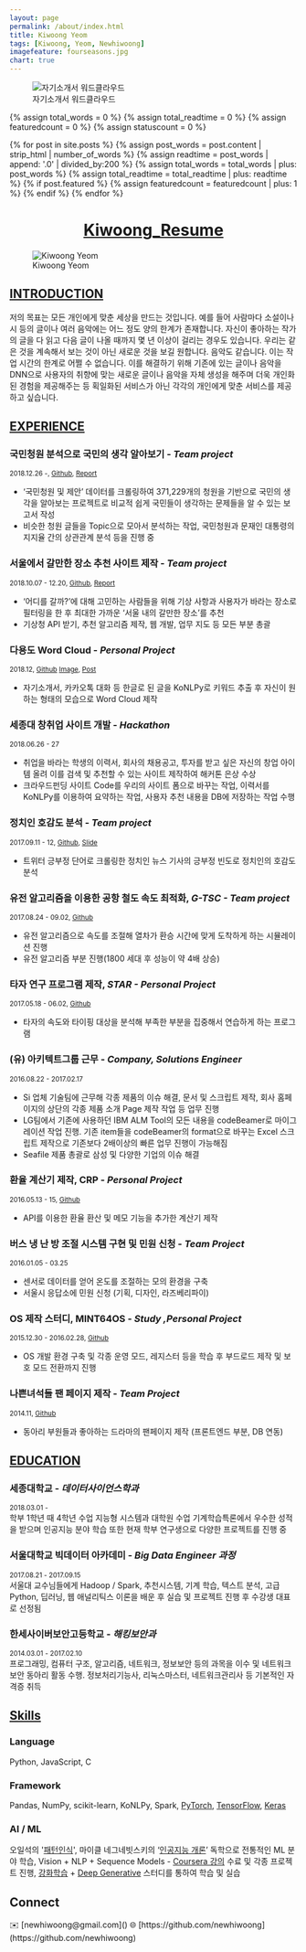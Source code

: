 ```yaml
---
layout: page
permalink: /about/index.html
title: Kiwoong Yeom
tags: [Kiwoong, Yeom, Newhiwoong]
imagefeature: fourseasons.jpg
chart: true
---
```


<figure>
	<img src="{{ site.url }}/images/kywc.png" alt="자기소개서 워드클라우드">
	<figcaption>자기소개서 워드클라우드</figcaption>
</figure>

{% assign total_words = 0 %}
{% assign total_readtime = 0 %}
{% assign featuredcount = 0 %}
{% assign statuscount = 0 %}

{% for post in site.posts %}
{% assign post_words = post.content | strip_html | number_of_words %}
{% assign readtime = post_words | append: '.0' | divided_by:200 %}
{% assign total_words = total_words | plus: post_words %}
{% assign total_readtime = total_readtime | plus: readtime %}
{% if post.featured %}
{% assign featuredcount = featuredcount | plus: 1 %}
{% endif %}
{% endfor %}

<!--
This is my personal blog. It currently has {{ site.posts | size }} posts in {{ site.categories | size }} categories which combinedly have {{ total_words }} words, which will take an average reader ({{ site.wpm }} WPM) approximately <span class="time">{{ total_readtime }}</span> minutes to read. {% if featuredcount != 0 %}There are <a href="{{ site.url }}/featured">{{ featuredcount }} featured posts</a>, you should definitely check those out.{% endif %} The most recent post is {% for post in site.posts limit:1 %}{% if post.description %}<a href="{{ site.url }}{{ post.url }}" title="{{ post.description }}">"{{ post.title }}"</a>{% else %}<a href="{{ site.url }}{{ post.url }}" title="{{ post.description }}" title="Read more about {{ post.title }}">"{{ post.title }}"</a>{% endif %}{% endfor %} which was published on {% for post in site.posts limit:1 %}{% assign modifiedtime = post.modified | date: "%Y%m%d" %}{% assign posttime = post.date | date: "%Y%m%d" %}<time datetime="{{ post.date | date_to_xmlschema }}" class="post-time">{{ post.date | date: "%d %b %Y" }}</time>{% if post.modified %}{% if modifiedtime != posttime %} and last modified on <time datetime="{{ post.modified | date: "%Y-%m-%d" }}" itemprop="dateModified">{{ post.modified | date: "%d %b %Y" }}</time>{% endif %}{% endif %}{% endfor %}. The last commit was on {{ site.time | date: "%A, %d %b %Y" }} at {{ site.time | date: "%I:%M %p" }} [UTC](http://en.wikipedia.org/wiki/Coordinated_Universal_Time "Temps Universel Coordonné").
-->

<h1 align="center">
<a href="https://docs.google.com/document/d/11DnFBrE_r5tCZuRxd2VIXdHpr0vsuCGY4hm9i-_SjJ4/edit?usp=sharing"> Kiwoong_Resume </a>  
</h1>

<figure>
  <img src="{{ site.url }}/images/kiwoong.jpg" alt="Kiwoong Yeom">
  <figcaption>Kiwoong Yeom</figcaption>
</figure>

## [INTRODUCTION]()

저의 목표는 모든 개인에게 맞춘 세상을 만드는 것입니다. 예를 들어 사람마다 소설이나 시 등의 글이나 여러 음악에는 어느 정도 양의 한계가 존재합니다. 자신이 좋아하는 작가의 글을 다 읽고 다음 글이 나올 때까지 몇 년 이상이 걸리는 경우도 있습니다. 우리는 같은 것을 계속해서 보는 것이 아닌 새로운 것을 보길 원합니다. 음악도 같습니다. 이는 작업 시간의 한계로 어쩔 수 없습니다. 이를 해결하기 위해 기존에 있는 글이나 음악을 DNN으로 사용자의 취향에 맞는 새로운 글이나 음악을 자체 생성을 해주며 더욱 개인화된 경험을 제공해주는 등 획일화된 서비스가 아닌 각각의 개인에게 맞춘 서비스를 제공하고 싶습니다.

## [EXPERIENCE]()

### 국민청원 분석으로 국민의 생각 알아보기 - _Team project_

<sub>2018.12.26 -, [Github](https://github.com/newhiwoong/National-Petition), [Report](https://bit.ly/2WevBAu)</sub>

-   ‘국민청원 및 제안’ 데이터를 크롤링하여 371,229개의 청원을 기반으로 국민의 생각을 알아보는 프로젝트로 비교적 쉽게 국민들이 생각하는 문제들을 알 수 있는 보고서 작성
-   비슷한 청원 글들을 Topic으로 모아서 분석하는 작업, 국민청원과 문재인 대통령의 지지율 간의 상관관계 분석 등을 진행 중

### 서울에서 갈만한 장소 추천 사이트 제작 - _Team project_

<sub>2018.10.07 - 12.20, [Github](https://github.com/newhiwoong/Sejong_ITIP-), [Report](https://bit.ly/2S8pMFr)</sub>

-   ‘어디를 갈까?’에 대해 고민하는 사람들을 위해 기상 사항과 사용자가 바라는 장소로 필터링을 한 후 최대한 가까운 ‘서울 내의 갈만한 장소’를 추천
-   기상청 API 받기, 추천 알고리즘 제작, 웹 개발, 업무 지도 등 모든 부분 총괄

### 다용도 Word Cloud - _Personal Project_

<sub>2018.12, [Github](https://github.com/newhiwoong/Multipurpose_Word_Cloud) [Image](https://newhiwoong.github.io/images/kywc.png), [Post](https://newhiwoong.github.io/nlp/%EC%B9%B4%EC%B9%B4%EC%98%A4%ED%86%A1-%EB%8C%80%ED%99%94-%EB%82%B4%EC%9A%A9%EC%9D%84-Word-Cloud%EB%A1%9C-%EB%B6%84%EC%84%9D%ED%95%98%EA%B8%B0)</sub>

-   자기소개서, 카카오톡 대화 등 한글로 된 글을 KoNLPy로 키워드 추출 후 자신이 원하는 형태의 모습으로 Word Cloud 제작

### 세종대 창취업 사이트 개발 - _Hackathon_

<sub>2018.06.26 - 27</sub>

-   취업을 바라는 학생의 이력서, 회사의 채용공고, 투자를 받고 싶은 자신의 창업 아이템 올려 이를 검색 및 추천할 수 있는 사이트 제작하여 해커톤 은상 수상
-   크라우드펀딩 사이트 Code를 우리의 사이트 폼으로 바꾸는 작업, 이력서를 KoNLPy를 이용하여 요약하는 작업, 사용자 추천 내용을 DB에 저장하는 작업 수행

### 정치인 호감도 분석 - _Team project_

<sub>2017.09.11 - 12, [Github](https://github.com/newhiwoong/Reputation_analysis), [Slide](https://docs.google.com/presentation/d/1BZeOyKfBZ5twIbe4492BwODVQThn-bhGxxbDZk_WMcs/edit#slide=id.g1ff355a957_0_10)</sub>

-   트위터 긍부정 단어로 크롤링한 정치인 뉴스 기사의 긍부정 빈도로 정치인의 호감도 분석

### 유전 알고리즘을 이용한 공항 철도 속도 최적화, _G-TSC - Team project_

<sub>2017.08.24 - 09.02, [Github](https://github.com/newhiwoong/GeneticAlgorithm-TSC)</sub>

-   유전 알고리즘으로 속도를 조절해 열차가 환승 시간에 맞게 도착하게 하는 시뮬레이션 진행
-   유전 알고리즘 부분 진행(1800 세대 후 성능이 약 4배 상승)

### 타자 연구 프로그램 제작, _STAR - Personal Project_

<sub>2017.05.18 - 06.02, [Github](https://github.com/newhiwoong/STAR)</sub>

-   타자의 속도와 타이핑 대상을 분석해 부족한 부분을 집중해서 연습하게 하는 프로그램

### (유) 아키텍트그룹 근무 - _Company, Solutions Engineer_

<sub>2016.08.22 - 2017.02.17</sub>

-   Si 업체 기술팀에 근무해 각종 제품의 이슈 해결, 문서 및 스크립트 제작, 회사 홈페이지의 상단의 각종 제품 소개 Page 제작 작업 등 업무 진행
-   LG팀에서 기존에 사용하던 IBM ALM Tool의 모든 내용을 codeBeamer로 마이그레이션 작업 진행. 기존 item들을 codeBeamer의 format으로 바꾸는 Excel 스크립트 제작으로 기존보다 2배이상의 빠른 업무 진행이 가능해짐
-   Seafile 제품 총괄로 삼성 및 다양한 기업의 이슈 해결

### 환율 계산기 제작, CRP - _Personal Project_

<sub>2016.05.13 - 15, [Github](https://github.com/newhiwoong/CRP)</sub>

-   API를 이용한 환율 환산 및 메모 기능을 추가한 계산기 제작

### 버스 냉 난 방 조절 시스템 구현 및 민원 신청 - _Team Project_

<sub>2016.01.05 - 03.25</sub>

-   센서로 데이터를 얻어 온도를 조절하는 모의 환경을 구축
-   서울시 응답소에 민원 신청 (기획, 디자인, 라즈베리파이)

### OS 제작 스터디, MINT64OS - _Study ,Personal Project_

<sub>2015.12.30 - 2016.02.28, [Github](https://github.com/newhiwoong/MINT64OS)</sub>

-   OS 개발 환경 구축 및 각종 운영 모드, 레지스터 등을 학습 후 부드로드 제작 및 보호 모드 전환까지 진행

### 나쁜녀석들 팬 페이지 제작 - _Team Project_

<sub>2014.11, [Github](https://github.com/newhiwoong/bad-guys)</sub>

-   동아리 부원들과 좋아하는 드라마의 팬페이지 제작 (프론트엔드 부분, DB 연동)

## [EDUCATION]()

### 세종대학교 - _데이터사이언스학과_

<sub>2018.03.01 -</sub>  
학부 1학년 때 4학년 수업 지능형 시스템과 대학원 수업 기계학습특론에서 우수한 성적을 받으며 인공지능 분야 학습 또한 현재 학부 연구생으로 다양한 프로젝트를 진행 중

### 서울대학교 빅데이터 아카데미 - _Big Data Engineer 과정_

<sub>2017.08.21 - 2017.09.15</sub>  
서울대 교수님들에게 Hadoop / Spark, 추천시스템, 기계 학습, 텍스트 분석, 고급 Python, 딥러닝, 웹 애널리틱스 이론을 배운 후 실습 및 프로젝트 진행 후 수강생 대표로 선정됨

### 한세사이버보안고등학교 - _해킹보안과_

<sub>2014.03.01 - 2017.02.10</sub>  
프로그래밍, 컴퓨터 구조, 알고리즘, 네트워크, 정보보안 등의 과목을 이수 및 네트워크 보안 동아리 활동 수행. 정보처리기능사, 리눅스마스터, 네트워크관리사 등 기본적인 자격증 취득

## [Skills]()

### Language

Python, JavaScript, C

### Framework

Pandas, NumPy, scikit-learn, KoNLPy, Spark, [PyTorch](https://github.com/newhiwoong/PyTorch), [TensorFlow](https://github.com/newhiwoong/TensorFlow), [Keras](https://github.com/newhiwoong/Keras-Applications)

### AI / ML

오일석의 '[패턴인식](http://www.yes24.com/24/goods/3315437?scode=032&OzSrank=1)', 마이클 네그네빗스키의 ‘[인공지능 개론](http://www.yes24.com/24/Goods/9386454?Acode=101)’ 독학으로 전통적인 ML 분야 학습, Vision + NLP + Sequence Models - [Coursera 강의](https://www.coursera.org/learn/nlp-sequence-models) 수료 및 각종 프로젝트 진행, [강화학습](https://event-us.kr/modu/event/2016) + [Deep Generative](https://event-us.kr/modu/event/4648) 스터디를 통하여 학습 및 실습

<h2>Connect</h2>
✉️ [newhiwoong@gmail.com]()  
🌐 [https://github.com/newhiwoong](https://github.com/newhiwoong)
